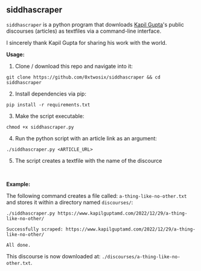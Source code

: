 ## siddhascraper

`siddhascraper` is a python program that downloads [Kapil Gupta](https://twitter.com/KapilGuptaMD)'s public discourses (articles) as textfiles via a command-line interface. 

I sincerely thank Kapil Gupta for sharing his work with the world.

**Usage:** 
1. Clone / download this repo and navigate into it:
```
git clone https://github.com/0xtwosix/siddhascraper && cd siddhascraper
```
2. Install dependencies via pip: 
```
pip install -r requirements.txt
```
3. Make the script executable:
```
chmod +x siddhascraper.py
```
4. Run the python script with an article link as an argument:
```
./siddhascraper.py <ARTICLE_URL>
```
5. The script creates a textfile with the name of the discource

<br>

**Example:**

The following command creates a file called: `a-thing-like-no-other.txt` and stores it within a directory named `discourses/`:

```
./siddhascraper.py https://www.kapilguptamd.com/2022/12/29/a-thing-like-no-other/

Successfully scraped: https://www.kapilguptamd.com/2022/12/29/a-thing-like-no-other/

All done.
``` 

This discourse is now downloaded at: `./discourses/a-thing-like-no-other.txt`.
